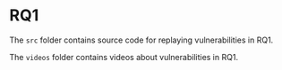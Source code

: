 # RQ1

The `src` folder contains source code for replaying vulnerabilities in RQ1.


The `videos` folder contains videos about vulnerabilities in RQ1.
